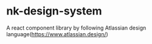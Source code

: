 # nk-design-system

A react component library by following Atlassian design language(https://www.atlassian.design/)
